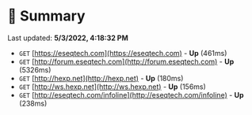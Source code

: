 # 📖 Summary
Last updated: **5/3/2022, 4:18:32 PM**

- `GET` [https://eseqtech.com](https://eseqtech.com) - **Up** (461ms)
- `GET` [http://forum.eseqtech.com](http://forum.eseqtech.com) - **Up** (5326ms)
- `GET` [http://hexp.net](http://hexp.net) - **Up** (180ms)
- `GET` [http://ws.hexp.net](http://ws.hexp.net) - **Up** (156ms)
- `GET` [http://eseqtech.com/infoline](http://eseqtech.com/infoline) - **Up** (238ms)
